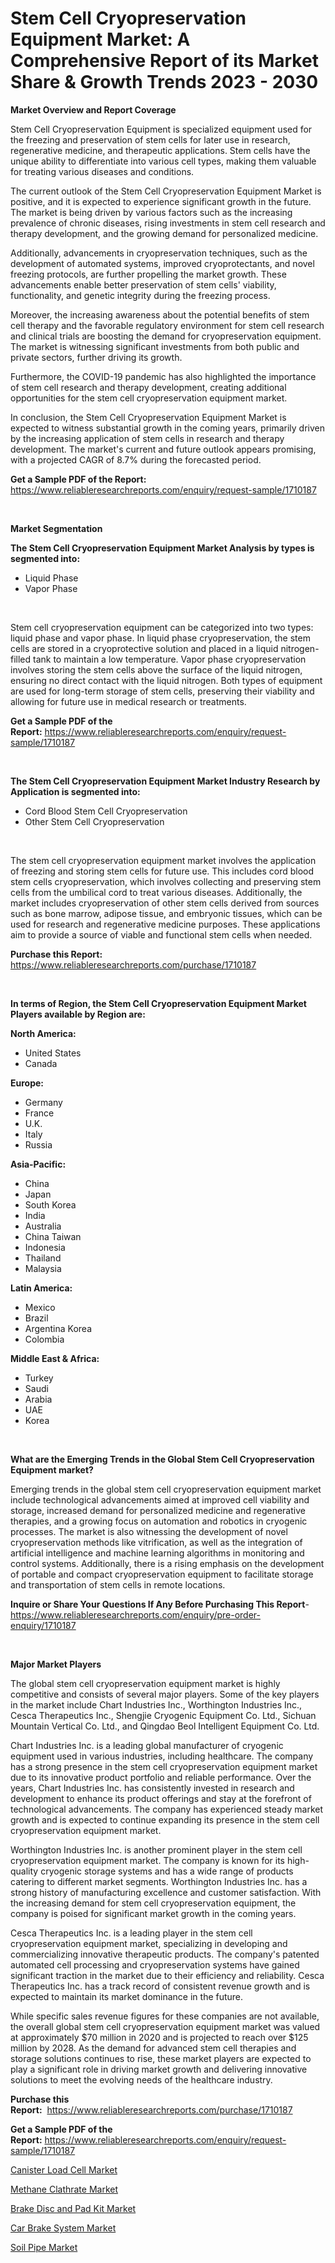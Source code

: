<p><h1>Stem Cell Cryopreservation Equipment Market: A Comprehensive Report of its Market Share & Growth Trends 2023 - 2030</h1></p><p><strong>Market Overview and Report Coverage</strong></p>
<p><p>Stem Cell Cryopreservation Equipment is specialized equipment used for the freezing and preservation of stem cells for later use in research, regenerative medicine, and therapeutic applications. Stem cells have the unique ability to differentiate into various cell types, making them valuable for treating various diseases and conditions.</p><p>The current outlook of the Stem Cell Cryopreservation Equipment Market is positive, and it is expected to experience significant growth in the future. The market is being driven by various factors such as the increasing prevalence of chronic diseases, rising investments in stem cell research and therapy development, and the growing demand for personalized medicine.</p><p>Additionally, advancements in cryopreservation techniques, such as the development of automated systems, improved cryoprotectants, and novel freezing protocols, are further propelling the market growth. These advancements enable better preservation of stem cells' viability, functionality, and genetic integrity during the freezing process.</p><p>Moreover, the increasing awareness about the potential benefits of stem cell therapy and the favorable regulatory environment for stem cell research and clinical trials are boosting the demand for cryopreservation equipment. The market is witnessing significant investments from both public and private sectors, further driving its growth.</p><p>Furthermore, the COVID-19 pandemic has also highlighted the importance of stem cell research and therapy development, creating additional opportunities for the stem cell cryopreservation equipment market.</p><p>In conclusion, the Stem Cell Cryopreservation Equipment Market is expected to witness substantial growth in the coming years, primarily driven by the increasing application of stem cells in research and therapy development. The market's current and future outlook appears promising, with a projected CAGR of 8.7% during the forecasted period.</p></p>
<p><strong>Get a Sample PDF of the Report:</strong> <a href="https://www.reliableresearchreports.com/enquiry/request-sample/1710187">https://www.reliableresearchreports.com/enquiry/request-sample/1710187</a></p>
<p>&nbsp;</p>
<p><strong>Market Segmentation</strong></p>
<p><strong>The Stem Cell Cryopreservation Equipment Market Analysis by types is segmented into:</strong></p>
<p><ul><li>Liquid Phase</li><li>Vapor Phase</li></ul></p>
<p>&nbsp;</p>
<p><p>Stem cell cryopreservation equipment can be categorized into two types: liquid phase and vapor phase. In liquid phase cryopreservation, the stem cells are stored in a cryoprotective solution and placed in a liquid nitrogen-filled tank to maintain a low temperature. Vapor phase cryopreservation involves storing the stem cells above the surface of the liquid nitrogen, ensuring no direct contact with the liquid nitrogen. Both types of equipment are used for long-term storage of stem cells, preserving their viability and allowing for future use in medical research or treatments.</p></p>
<p><strong>Get a Sample PDF of the Report:</strong>&nbsp;<a href="https://www.reliableresearchreports.com/enquiry/request-sample/1710187">https://www.reliableresearchreports.com/enquiry/request-sample/1710187</a></p>
<p>&nbsp;</p>
<p><strong>The Stem Cell Cryopreservation Equipment Market Industry Research by Application is segmented into:</strong></p>
<p><ul><li>Cord Blood Stem Cell Cryopreservation</li><li>Other Stem Cell Cryopreservation</li></ul></p>
<p>&nbsp;</p>
<p><p>The stem cell cryopreservation equipment market involves the application of freezing and storing stem cells for future use. This includes cord blood stem cells cryopreservation, which involves collecting and preserving stem cells from the umbilical cord to treat various diseases. Additionally, the market includes cryopreservation of other stem cells derived from sources such as bone marrow, adipose tissue, and embryonic tissues, which can be used for research and regenerative medicine purposes. These applications aim to provide a source of viable and functional stem cells when needed.</p></p>
<p><strong>Purchase this Report:</strong>&nbsp; <a href="https://www.reliableresearchreports.com/purchase/1710187">https://www.reliableresearchreports.com/purchase/1710187</a></p>
<p>&nbsp;</p>
<p><strong>In terms of Region, the Stem Cell Cryopreservation Equipment Market Players available by Region are:</strong></p>
<p>
    <p> <strong> North America: </strong>
        <ul>
            <li>United States</li>
            <li>Canada</li>
        </ul>
        </p> 
    <p> <strong> Europe: </strong>
        <ul>
            <li>Germany</li>
            <li>France</li>
            <li>U.K.</li>
            <li>Italy</li>
            <li>Russia</li>
        </ul>
        </p> 
    <p> <strong> Asia-Pacific: </strong>
        <ul>
            <li>China</li>
            <li>Japan</li>
            <li>South Korea</li>
            <li>India</li>
            <li>Australia</li>
            <li>China Taiwan</li>
            <li>Indonesia</li>
            <li>Thailand</li>
            <li>Malaysia</li>
        </ul>
        </p> 
    <p> <strong> Latin America: </strong>
        <ul>
            <li>Mexico</li>
            <li>Brazil</li>
            <li>Argentina Korea</li>
            <li>Colombia</li>
        </ul>
        </p> 
    <p> <strong> Middle East & Africa: </strong>
        <ul>
            <li>Turkey</li>
            <li>Saudi</li>
            <li>Arabia</li>
            <li>UAE</li>
            <li>Korea</li>
        </ul>
    </p>
    </p>
<p>&nbsp;</p>
<p><strong>What are the Emerging Trends in the Global Stem Cell Cryopreservation Equipment market?</strong></p>
<p><p>Emerging trends in the global stem cell cryopreservation equipment market include technological advancements aimed at improved cell viability and storage, increased demand for personalized medicine and regenerative therapies, and a growing focus on automation and robotics in cryogenic processes. The market is also witnessing the development of novel cryopreservation methods like vitrification, as well as the integration of artificial intelligence and machine learning algorithms in monitoring and control systems. Additionally, there is a rising emphasis on the development of portable and compact cryopreservation equipment to facilitate storage and transportation of stem cells in remote locations.</p></p>
<p><strong>Inquire or Share Your Questions If Any Before Purchasing This Report</strong>- <a href="https://www.reliableresearchreports.com/enquiry/pre-order-enquiry/1710187">https://www.reliableresearchreports.com/enquiry/pre-order-enquiry/1710187</a></p>
<p>&nbsp;</p>
<p><strong>Major Market Players</strong></p>
<p><p>The global stem cell cryopreservation equipment market is highly competitive and consists of several major players. Some of the key players in the market include Chart Industries Inc., Worthington Industries Inc., Cesca Therapeutics Inc., Shengjie Cryogenic Equipment Co. Ltd., Sichuan Mountain Vertical Co. Ltd., and Qingdao Beol Intelligent Equipment Co. Ltd.</p><p>Chart Industries Inc. is a leading global manufacturer of cryogenic equipment used in various industries, including healthcare. The company has a strong presence in the stem cell cryopreservation equipment market due to its innovative product portfolio and reliable performance. Over the years, Chart Industries Inc. has consistently invested in research and development to enhance its product offerings and stay at the forefront of technological advancements. The company has experienced steady market growth and is expected to continue expanding its presence in the stem cell cryopreservation equipment market.</p><p>Worthington Industries Inc. is another prominent player in the stem cell cryopreservation equipment market. The company is known for its high-quality cryogenic storage systems and has a wide range of products catering to different market segments. Worthington Industries Inc. has a strong history of manufacturing excellence and customer satisfaction. With the increasing demand for stem cell cryopreservation equipment, the company is poised for significant market growth in the coming years.</p><p>Cesca Therapeutics Inc. is a leading player in the stem cell cryopreservation equipment market, specializing in developing and commercializing innovative therapeutic products. The company's patented automated cell processing and cryopreservation systems have gained significant traction in the market due to their efficiency and reliability. Cesca Therapeutics Inc. has a track record of consistent revenue growth and is expected to maintain its market dominance in the future.</p><p>While specific sales revenue figures for these companies are not available, the overall global stem cell cryopreservation equipment market was valued at approximately $70 million in 2020 and is projected to reach over $125 million by 2028. As the demand for advanced stem cell therapies and storage solutions continues to rise, these market players are expected to play a significant role in driving market growth and delivering innovative solutions to meet the evolving needs of the healthcare industry.</p></p>
<p><strong>Purchase this Report:</strong>&nbsp;&nbsp;<a href="https://www.reliableresearchreports.com/purchase/1710187">https://www.reliableresearchreports.com/purchase/1710187</a></p>
<p></p>
<p><strong>Get a Sample PDF of the Report:</strong>&nbsp;<a href="https://www.reliableresearchreports.com/enquiry/request-sample/1710187">https://www.reliableresearchreports.com/enquiry/request-sample/1710187</a></p>
<p><p><a href="https://github.com/maliyahmorrow6654/Market-Research-Report-List-1/blob/main/canister-load-cell-market.md">Canister Load Cell Market</a></p><p><a href="https://www.linkedin.com/pulse/methane-clathrate-market-challenges-opportunities-xjesf/">Methane Clathrate Market</a></p><p><a href="https://medium.com/@juliusadams1991/brake-disc-and-pad-kit-market-research-report-its-history-and-forecast-2023-to-2030-af7cbfc5f692">Brake Disc and Pad Kit Market</a></p><p><a href="https://medium.com/@sylvanfahey/car-brake-system-market-insight-market-trends-growth-forecasted-from-2023-to-2030-16271e8c53fe">Car Brake System Market</a></p><p><a href="https://www.linkedin.com/pulse/soil-pipe-market-research-report-unlocks-analysis-financial-tecjf/">Soil Pipe Market</a></p></p>